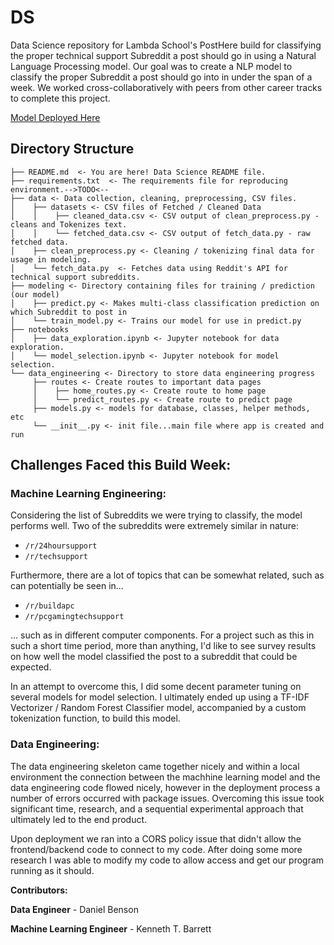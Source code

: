 # DS
Data Science repository for Lambda School's PostHere build for classifying the proper technical support Subreddit a post should go in using a Natural Language Processing model. Our goal was to create a NLP model to classify the proper Subreddit a post should go into in under the span of a week. We worked cross-collaboratively with peers from other career tracks to complete this project.


[Model Deployed Here](https://marketing-page-mu.now.sh/)
## Directory Structure
```
├── README.md  <- You are here! Data Science README file.
├── requirements.txt  <- The requirements file for reproducing environment.-->TODO<--
├── data <- Data collection, cleaning, preprocessing, CSV files.
│    ├── datasets <- CSV files of Fetched / Cleaned Data
│    │    ├── cleaned_data.csv <- CSV output of clean_preprocess.py - cleans and Tokenizes text.
│    │    └── fetched_data.csv <- CSV output of fetch_data.py - raw fetched data.
│    ├── clean_preprocess.py <- Cleaning / tokenizing final data for usage in modeling.
│    └── fetch_data.py  <- Fetches data using Reddit's API for technical support subreddits.
├── modeling <- Directory containing files for training / prediction (our model)
│    ├── predict.py <- Makes multi-class classification prediction on which Subreddit to post in
│    └── train_model.py <- Trains our model for use in predict.py
├── notebooks
│    ├── data_exploration.ipynb <- Jupyter notebook for data exploration.
│    └── model_selection.ipynb <- Jupyter notebook for model selection.
└── data_engineering <- Directory to store data engineering progress
     ├── routes <- Create routes to important data pages
     │    ├── home_routes.py <- Create route to home page
     │    └── predict_routes.py <- Create route to predict page
     ├── models.py <- models for database, classes, helper methods, etc
     └── __init__.py <- init file...main file where app is created and run
```

## Challenges Faced this Build Week:

### Machine Learning Engineering:
Considering the list of Subreddits we were trying to classify, the model performs well. Two of the subreddits were extremely similar in nature:
- `/r/24hoursupport`
- `/r/techsupport`

Furthermore, there are a lot of topics that can be somewhat related, such as can potentially be seen in...
- `/r/buildapc`
- `/r/pcgamingtechsupport`

... such as in different computer components. For a project such as this in such a short time period, more than anything, I'd like to see survey results on how well the model classified the post to a subreddit that could be expected.

In an attempt to overcome this, I did some decent parameter tuning on several models for model selection. I ultimately ended up using a TF-IDF Vectorizer / Random Forest Classifier model, accompanied by a custom tokenization function, to build this model.

### Data Engineering:
The data engineering skeleton came together nicely and within a local environment the connection between the machhine learning model and the data engineering code flowed nicely, however in the deployment process a number of errors occurred with package issues. Overcoming this issue took significant time, research, and a sequential experimental approach that ultimately led to the end product.

Upon deployment we ran into a CORS policy issue that didn't allow the frontend/backend code to connect to my code. After doing some more research I was able to modify my code to allow access and get our program running as it should.

**Contributors:**

**Data Engineer** - Daniel Benson

**Machine Learning Engineer** - Kenneth T. Barrett
